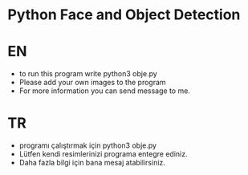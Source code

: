 # Python Face and Object Detection
# EN
- to run this program write python3 obje.py
- Please add your own images to the program
- For more information you can send message to me.

# TR
- programı çalıştırmak için python3 obje.py
- Lütfen kendi resimlerinizi programa entegre ediniz.
- Daha fazla bilgi için bana mesaj atabilirsiniz.
